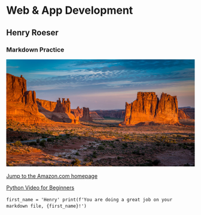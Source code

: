 # Web & App Development
## Henry Roeser
### Markdown Practice

![Desert landscape in New Mexico](new_mexico.jpg)

[Jump to the Amazon.com homepage](https://www.amazon.com)

[Python Video for Beginners](https://www.youtube.com/watch?v=kqtD5dpn9C8)

`
first_name = 'Henry'
print(f'You are doing a great job on your markdown file, {first_name}!')
`
